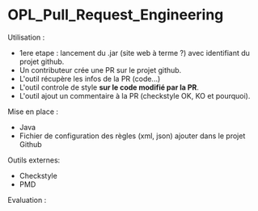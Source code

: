 # OPL_Pull_Request_Engineering


Utilisation : 
- 1ere etape : lancement du .jar (site web à terme ?) avec identifiant du projet github.
- Un contributeur crée une PR sur le projet github.
- L'outil récupère les infos de la PR (code...)
- L'outil controle de style **sur le code modifié par la PR**.
- L'outil ajout un commentaire à la PR (checkstyle OK, KO et pourquoi).


Mise en place :
- Java
- Fichier de configuration des règles (xml, json) ajouter dans le projet Github


Outils externes:
- Checkstyle
- PMD


Evaluation :

